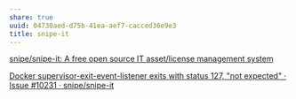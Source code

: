 ```yaml
---
share: true
uuid: 04730aed-d75b-41ea-aef7-cacced36e9e3
title: snipe-it
---
```

[snipe/snipe-it: A free open source IT asset/license management system](https://github.com/snipe/snipe-it)


[Docker supervisor-exit-event-listener exits with status 127, "not expected" · Issue #10231 · snipe/snipe-it](https://github.com/snipe/snipe-it/issues/10231#issuecomment-954134965)
